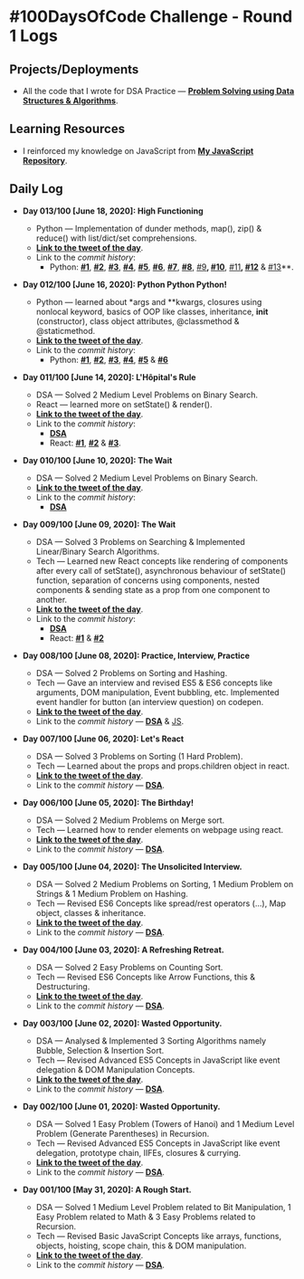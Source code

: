 # #100DaysOfCode Challenge - Round 1 Logs

## Projects/Deployments

- All the code that I wrote for DSA Practice &mdash; **[Problem Solving using Data Structures & Algorithms](https://ch-sriram.github.io/problem-solving-dsa/)**.

## Learning Resources

- I reinforced my knowledge on JavaScript from **[My JavaScript Repository](https://ch-sriram.github.io/JavaScript/)**.

## Daily Log

- **Day 013/100 [June 18, 2020]: High Functioning**
  - Python &mdash; Implementation of dunder methods, map(), zip() & reduce() with list/dict/set comprehensions.
  - **[Link to the tweet of the day](https://twitter.com/sriram68276699/status/1273702707379843072)**.
  - Link to the *commit history*: 
    - Python: **[#1](https://github.com/Ch-sriram/python-advanced-concepts/commit/840ba8c0e6044bd9044307f58674966fea1287f5)**, **[#2](https://github.com/Ch-sriram/python-advanced-concepts/commit/a68e1828fea78b1959be247d14d77bc754e1c9bc)**, **[#3](https://github.com/Ch-sriram/python-advanced-concepts/commit/4dc033817e4a953fad6f639036d607b2c12dab72)**, **[#4](https://github.com/Ch-sriram/python-advanced-concepts/commit/602b78b81641e4592343dc17d090790f1306796a)**, **[#5](https://github.com/Ch-sriram/python-advanced-concepts/commit/b6372cbd45b28454d3f5814c8fc5f13bae7511ba)**, **[#6](https://github.com/Ch-sriram/python-advanced-concepts/commit/b1a3a8451c323b9e0c8ff7cbfef5f4a92e365cfd)**, **[#7](https://github.com/Ch-sriram/python-advanced-concepts/commit/482d39996d83781a80b1e4333d04772094fd1602)**, **[#8](https://github.com/Ch-sriram/python-advanced-concepts/commit/bcc79148e30ede3ced36f2820584d9779a718b49)**, [#9](https://github.com/Ch-sriram/python-advanced-concepts/commit/b7b805858837c9ecbab9709a19ecd20da9b7c38c)**, [#10](https://github.com/Ch-sriram/python-advanced-concepts/commit/b7b805858837c9ecbab9709a19ecd20da9b7c38c)**, [#11](https://github.com/Ch-sriram/python-advanced-concepts/commit/e43249dba6347f8d8318508ee53fffa13e7be69c)**, [#12](https://github.com/Ch-sriram/python-advanced-concepts/commit/b6321f70329a13430c3c4b87878da72a2e3b38f7)** & [#13](https://github.com/Ch-sriram/python-advanced-concepts/commit/ba94a6b6b0b5d78a1380868255a104d7a6466f4f)**.

- **Day 012/100 [June 16, 2020]: Python Python Python!**
  - Python &mdash; learned about *args and **kwargs, closures using nonlocal keyword, basics of OOP like classes, inheritance, __init__ (constructor), class object attributes, @classmethod & @staticmethod.
  - **[Link to the tweet of the day](https://twitter.com/sriram68276699/status/1272960074986647554)**.
  - Link to the *commit history*: 
    - Python: **[#1](https://github.com/Ch-sriram/python-advanced-concepts/commit/755792c0d4a0b290402b66ec816844557ddfff3b)**, **[#2](https://github.com/Ch-sriram/python-advanced-concepts/commit/34493d1738d4a75e37881173c4429b5e2738d3db)**, **[#3](https://github.com/Ch-sriram/python-advanced-concepts/commit/a5e2c4257cdde8d160b80eee6f40539ed063ad67)**, **[#4](https://github.com/Ch-sriram/python-advanced-concepts/commit/74b7a39e051637775ed18b7c052ebc94613ab0aa)**, **[#5](https://github.com/Ch-sriram/python-advanced-concepts/commit/68ee049423c8650d9c20a5f40598b140d72a5c41)** & **[#6](https://github.com/Ch-sriram/python-advanced-concepts/commit/253e7084b398e0f928f7e239a783ba254bd0c814)**

- **Day 011/100 [June 14, 2020]: L'Hôpital's Rule**
  - DSA &mdash; Solved 2 Medium Level Problems on Binary Search.
  - React &mdash; learned more on setState() & render().
  - **[Link to the tweet of the day](https://twitter.com/sriram68276699/status/1271897204072955904)**.
  - Link to the *commit history*: 
    - **[DSA](https://github.com/Ch-sriram/problem-solving-dsa/commit/6bd851ed23a8310ab7309702aca75e1e6d11a5cc)**
    - React: **[#1](https://github.com/Ch-sriram/react/commit/5a4d5970d90b1871b46c9cbc04c02d3a38560014)**, **[#2](https://github.com/Ch-sriram/react/commit/d4019dad916dcdd797e18b3dc3bf19660a5fbbd4)** & **[#3](https://github.com/Ch-sriram/react/commit/d4019dad916dcdd797e18b3dc3bf19660a5fbbd4)**.

- **Day 010/100 [June 10, 2020]: The Wait**
  - DSA &mdash; Solved 2 Medium Level Problems on Binary Search.
  - **[Link to the tweet of the day](https://twitter.com/sriram68276699/status/1270789333864284162)**.
  - Link to the *commit history*: 
    - **[DSA](https://github.com/Ch-sriram/problem-solving-dsa/commit/e9818909998a287e5e2516a2f98ce99bb6fa6f5a)**

- **Day 009/100 [June 09, 2020]: The Wait**
  - DSA &mdash; Solved 3 Problems on Searching & Implemented Linear/Binary Search Algorithms.
  - Tech &mdash; Learned new React concepts like rendering of components after every call of setState(), asynchronous behaviour of setState() function, separation of concerns using components, nested components & sending state as a prop from one component to another.
  - **[Link to the tweet of the day](https://twitter.com/sriram68276699/status/1270426183956480000)**.
  - Link to the *commit history*: 
    - **[DSA](https://github.com/Ch-sriram/problem-solving-dsa/commit/71ba433a75b9c373fb324026b3737c2d2b66b318)**
    - React: **[#1](https://github.com/Ch-sriram/react/commit/bbb046138407be5c45422966ffce22faac9563d1)** & **[#2](https://github.com/Ch-sriram/react/commit/13265c1fbb5e4d90bb0f82e8ac5fbe4287de67b5)**

- **Day 008/100 [June 08, 2020]: Practice, Interview, Practice**
  - DSA &mdash; Solved 2 Problems on Sorting and Hashing.
  - Tech &mdash; Gave an interview and revised ES5 & ES6 concepts like arguments, DOM manipulation, Event bubbling, etc. Implemented event handler for button (an interview question) on codepen.
  - **[Link to the tweet of the day](https://twitter.com/sriram68276699/status/1270050752916905985)**.
  - Link to the *commit history* &mdash; **[DSA](https://github.com/Ch-sriram/problem-solving-dsa/commit/0abd75b260d1f4bf5dcb02b26e77d45711f35865)** & [JS](https://codepen.io/ch-sriram/pen/bGEVgQy).

- **Day 007/100 [June 06, 2020]: Let's React**
  - DSA &mdash; Solved 3 Problems on Sorting (1 Hard Problem).
  - Tech &mdash; Learned about the props and props.children object in react.
  - **[Link to the tweet of the day](https://twitter.com/sriram68276699/status/1269369510961860617)**.
  - Link to the *commit history* &mdash; **[DSA](https://github.com/Ch-sriram/problem-solving-dsa/commit/57d15e33b9315dc0a06a099094164dc233366d18)**.

- **Day 006/100 [June 05, 2020]: The Birthday!**
  - DSA &mdash; Solved 2 Medium Problems on Merge sort.
  - Tech &mdash; Learned how to render elements on webpage using react.
  - **[Link to the tweet of the day](https://twitter.com/sriram68276699/status/1268960517764206592)**.
  - Link to the *commit history* &mdash; **[DSA](https://github.com/Ch-sriram/problem-solving-dsa/commit/d97a21c645602303b7afaa9904c7656248b21b06)**.

- **Day 005/100 [June 04, 2020]: The Unsolicited Interview.**
  - DSA &mdash; Solved 2 Medium Problems on Sorting, 1 Medium Problem on Strings & 1 Medium Problem on Hashing.
  - Tech &mdash; Revised ES6 Concepts like spread/rest operators (...), Map object, classes & inheritance.
  - **[Link to the tweet of the day](https://twitter.com/sriram68276699/status/1268611085118013446)**.
  - Link to the *commit history* &mdash; **[DSA](https://github.com/Ch-sriram/problem-solving-dsa/commit/85865dcb60a9d555822d34dd0003d7c9538aa07a)**.

- **Day 004/100 [June 03, 2020]: A Refreshing Retreat.**
  - DSA &mdash; Solved 2 Easy Problems on Counting Sort.
  - Tech &mdash; Revised ES6 Concepts like Arrow Functions, this & Destructuring.
  - **[Link to the tweet of the day](https://twitter.com/sriram68276699/status/1268242995284971528)**.
  - Link to the *commit history* &mdash; **[DSA](https://github.com/Ch-sriram/problem-solving-dsa/commit/2f767d079f5e684961f9ff7325c04731869c7eca)**.

- **Day 003/100 [June 02, 2020]: Wasted Opportunity.**
  - DSA &mdash; Analysed & Implemented 3 Sorting Algorithms namely Bubble, Selection & Insertion Sort.
  - Tech &mdash; Revised Advanced ES5 Concepts in JavaScript like event delegation & DOM Manipulation Concepts.
  - **[Link to the tweet of the day](https://twitter.com/sriram68276699/status/1267899330477715457?s=20)**.
  - Link to the *commit history* &mdash; **[DSA](https://github.com/Ch-sriram/problem-solving-dsa/commit/d3ac5d88e567ff1978c5cc7de6daaa7e491b2b15)**.

- **Day 002/100 [June 01, 2020]: Wasted Opportunity.**
  - DSA &mdash; Solved 1 Easy Problem (Towers of Hanoi) and 1 Medium Level Problem (Generate Parentheses) in Recursion.
  - Tech &mdash; Revised Advanced ES5 Concepts in JavaScript like event delegation, prototype chain, IIFEs, closures & currying.
  - **[Link to the tweet of the day](https://twitter.com/sriram68276699/status/1267517432303927297?s=20)**.
  - Link to the *commit history* &mdash; **[DSA](https://github.com/Ch-sriram/problem-solving-dsa/commit/0925eae1d71a58dcb4637cc6ffd55a47cecfad5b)**.

- **Day 001/100 [May 31, 2020]: A Rough Start.**
  - DSA &mdash; Solved 1 Medium Level Problem related to Bit Manipulation, 1 Easy Problem related to Math & 3 Easy Problems related to Recursion.
  - Tech &mdash; Revised Basic JavaScript Concepts like arrays, functions, objects, hoisting, scope chain, this & DOM manipulation.
  - **[Link to the tweet of the day](https://twitter.com/sriram68276699/status/1267140437778857985?s=20)**.
  - Link to the *commit history* &mdash; **[DSA](https://github.com/Ch-sriram/problem-solving-dsa/commit/6e7ba038165e227f8f73e163b9632de0cfa7209a)**.
